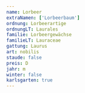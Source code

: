 ```yaml
---
name: Lorbeer
extraNamen: ['Lorbeerbaum']
ordnung: Lorbeerartige
ordnungLT: Laurales
familie: Lorbeergewächse
familieLT: Lauraceae
gattung: Laurus
art: nobilis
staude: false
preis: D
jahr: m
winter: false
karlsgarten: true
---
```

